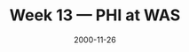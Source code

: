---
layout: game
title: Week 13 — PHI at WAS
season: 2000
game_id: 2000_13_PHI_WAS
week: 13
date: 2000-11-26
home_team: WAS
away_team: PHI
final_home: 
final_away: 
pbp_url: /assets/data/pbp/2000/2000_13_PHI_WAS.csv.gz
---